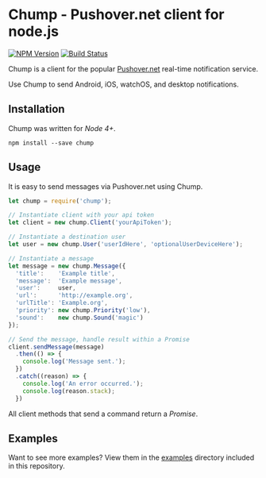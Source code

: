 # Chump - Pushover.net client for node.js

[![NPM Version](https://badge.fury.io/js/chump.svg)](https://www.npmjs.com/package/chump)
[![Build Status](https://api.travis-ci.org/sqmk/chump.svg?branch=master)](https://travis-ci.org/sqmk/chump)

Chump is a client for the popular [Pushover.net](https://pushover.net) real-time
notification service.

Use Chump to send Android, iOS, watchOS, and desktop notifications.

## Installation

Chump was written for *Node 4+*.

`npm install --save chump`

## Usage

It is easy to send messages via Pushover.net using Chump.

```js
let chump = require('chump');

// Instantiate client with your api token
let client = new chump.Client('yourApiToken');

// Instantiate a destination user
let user = new chump.User('userIdHere', 'optionalUserDeviceHere');

// Instantiate a message
let message = new chump.Message({
  'title':    'Example title',
  'message':  'Example message',
  'user':     user,
  'url':      'http://example.org',
  'urlTitle': 'Example.org',
  'priority': new chump.Priority('low'),
  'sound':    new chump.Sound('magic')
});

// Send the message, handle result within a Promise
client.sendMessage(message)
  .then(() => {
	console.log('Message sent.');
  })
  .catch((reason) => {
  	console.log('An error occurred.');
    console.log(reason.stack);
  })
```

All client methods that send a command return a *Promise*.

## Examples

Want to see more examples? View them in the [examples](examples) directory included
in this repository.

